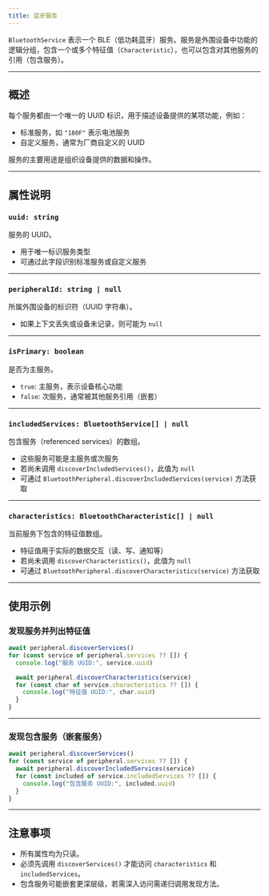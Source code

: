 ```yaml
---
title: 蓝牙服务
---
```

`BluetoothService` 表示一个 BLE（低功耗蓝牙）服务。服务是外围设备中功能的逻辑分组，包含一个或多个特征值（`Characteristic`），也可以包含对其他服务的引用（包含服务）。

---

## 概述

每个服务都由一个唯一的 UUID 标识，用于描述设备提供的某项功能，例如：

* 标准服务，如 `"180F"` 表示电池服务
* 自定义服务，通常为厂商自定义的 UUID

服务的主要用途是组织设备提供的数据和操作。

---

## 属性说明

### `uuid: string`

服务的 UUID。

* 用于唯一标识服务类型
* 可通过此字段识别标准服务或自定义服务

---

### `peripheralId: string | null`

所属外围设备的标识符（UUID 字符串）。

* 如果上下文丢失或设备未记录，则可能为 `null`

---

### `isPrimary: boolean`

是否为主服务。

* `true`: 主服务，表示设备核心功能
* `false`: 次服务，通常被其他服务引用（嵌套）

---

### `includedServices: BluetoothService[] | null`

包含服务（referenced services）的数组。

* 这些服务可能是主服务或次服务
* 若尚未调用 `discoverIncludedServices()`，此值为 `null`
* 可通过 `BluetoothPeripheral.discoverIncludedServices(service)` 方法获取

---

### `characteristics: BluetoothCharacteristic[] | null`

当前服务下包含的特征值数组。

* 特征值用于实际的数据交互（读、写、通知等）
* 若尚未调用 `discoverCharacteristics()`，此值为 `null`
* 可通过 `BluetoothPeripheral.discoverCharacteristics(service)` 方法获取

---

## 使用示例

### 发现服务并列出特征值

```ts
await peripheral.discoverServices()
for (const service of peripheral.services ?? []) {
  console.log("服务 UUID:", service.uuid)

  await peripheral.discoverCharacteristics(service)
  for (const char of service.characteristics ?? []) {
    console.log("特征值 UUID:", char.uuid)
  }
}
```

---

### 发现包含服务（嵌套服务）

```ts
await peripheral.discoverServices()
for (const service of peripheral.services ?? []) {
  await peripheral.discoverIncludedServices(service)
  for (const included of service.includedServices ?? []) {
    console.log("包含服务 UUID:", included.uuid)
  }
}
```

---

## 注意事项

* 所有属性均为只读。
* 必须先调用 `discoverServices()` 才能访问 `characteristics` 和 `includedServices`。
* 包含服务可能嵌套更深层级，若需深入访问需递归调用发现方法。
